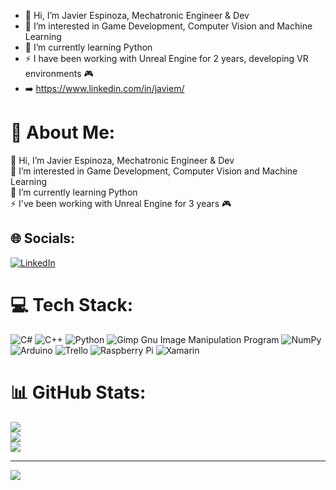 - 👋 Hi, I’m Javier Espinoza, Mechatronic Engineer & Dev
- 👀 I’m interested in Game Development, Computer Vision and Machine Learning
- 🚀 I’m currently learning Python
- ⚡ I have been working with Unreal Engine for 2 years, developing VR environments 🎮
- ➡️ https://www.linkedin.com/in/javiem/

<!---
Bubutronico/Bubutronico is a ✨ special ✨ repository because its `README.md` (this file) appears on your GitHub profile.
You can click the Preview link to take a look at your changes.
--->
# 💫 About Me:
👋 Hi, I’m Javier Espinoza, Mechatronic Engineer & Dev<br>👀 I’m interested in Game Development, Computer Vision and Machine Learning<br>🚀 I’m currently learning Python<br>⚡ I've been working with Unreal Engine for 3 years 🎮


## 🌐 Socials:
[![LinkedIn](https://img.shields.io/badge/LinkedIn-%230077B5.svg?logo=linkedin&logoColor=white)](https://linkedin.com/in/javiem) 

# 💻 Tech Stack:
![C#](https://img.shields.io/badge/c%23-%23239120.svg?style=for-the-badge&logo=c-sharp&logoColor=white) ![C++](https://img.shields.io/badge/c++-%2300599C.svg?style=for-the-badge&logo=c%2B%2B&logoColor=white) ![Python](https://img.shields.io/badge/python-3670A0?style=for-the-badge&logo=python&logoColor=ffdd54) ![Gimp Gnu Image Manipulation Program](https://img.shields.io/badge/Gimp-657D8B?style=for-the-badge&logo=gimp&logoColor=FFFFFF) ![NumPy](https://img.shields.io/badge/numpy-%23013243.svg?style=for-the-badge&logo=numpy&logoColor=white) ![Arduino](https://img.shields.io/badge/-Arduino-00979D?style=for-the-badge&logo=Arduino&logoColor=white) ![Trello](https://img.shields.io/badge/Trello-%23026AA7.svg?style=for-the-badge&logo=Trello&logoColor=white) ![Raspberry Pi](https://img.shields.io/badge/-RaspberryPi-C51A4A?style=for-the-badge&logo=Raspberry-Pi) ![Xamarin](https://img.shields.io/badge/Xamarin-3199DC?style=for-the-badge&logo=xamarin&logoColor=white)
# 📊 GitHub Stats:
![](https://github-readme-stats.vercel.app/api?username=Bubutronico&theme=radical&hide_border=false&include_all_commits=true&count_private=false)<br/>
![](https://github-readme-streak-stats.herokuapp.com/?user=Bubutronico&theme=radical&hide_border=false)<br/>
![](https://github-readme-stats.vercel.app/api/top-langs/?username=Bubutronico&theme=radical&hide_border=false&include_all_commits=true&count_private=false&layout=compact)

---
[![](https://visitcount.itsvg.in/api?id=Bubutronico&icon=0&color=0)](https://visitcount.itsvg.in)
